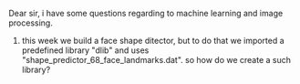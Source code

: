 Dear sir, i have some questions regarding to machine learning and image processing.
1. this week we build a face shape ditector, but to do that we imported a predefined library "dlib"
   and uses "shape_predictor_68_face_landmarks.dat". so how do we create a such library? 
 
   
